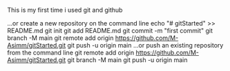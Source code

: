This is my first time i used git and github

…or create a new repository on the command line
echo "# gitStarted" >> README.md
git init
git add README.md
git commit -m "first commit"
git branch -M main
git remote add origin https://github.com/M-Asimm/gitStarted.git
git push -u origin main
…or push an existing repository from the command line
git remote add origin https://github.com/M-Asimm/gitStarted.git
git branch -M main
git push -u origin main